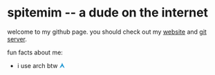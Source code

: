 # spitemim -- a dude on the internet

welcome to my github page. you should check out my [website](//spitemim.xyz/) and [git server](//git.spitemim.xyz/).

fun facts about me:

* i use arch btw <img src='logo.png' style='height: 12px; max-height: 12px' alt='(arch logo)'/>
